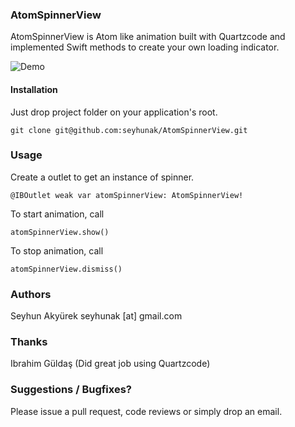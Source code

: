 
### AtomSpinnerView

AtomSpinnerView is Atom like animation built with Quartzcode and implemented Swift methods to create your own loading indicator.

![Demo](http://cl.ly/image/1E1Q0Y431x1P)

#### Installation
Just drop project folder on your application's root.

    git clone git@github.com:seyhunak/AtomSpinnerView.git

### Usage

Create a outlet to get an instance of spinner.

    @IBOutlet weak var atomSpinnerView: AtomSpinnerView!
   
  To start animation, call
  
    atomSpinnerView.show()
 
 To stop animation, call
 
    atomSpinnerView.dismiss()
        
### Authors
Seyhun Akyürek
seyhunak [at] gmail.com

### Thanks
Ibrahim Güldaş 
(Did great job using Quartzcode)

### Suggestions / Bugfixes?
Please issue a pull request, code reviews or simply drop an email.